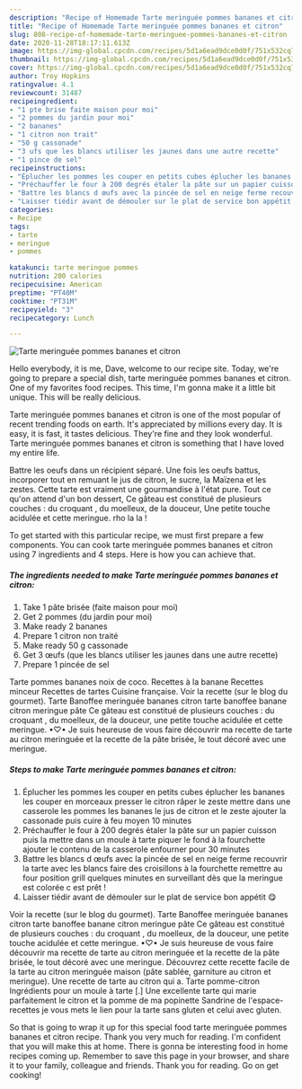 ```yaml
---
description: "Recipe of Homemade Tarte meringuée pommes bananes et citron"
title: "Recipe of Homemade Tarte meringuée pommes bananes et citron"
slug: 808-recipe-of-homemade-tarte-meringuee-pommes-bananes-et-citron
date: 2020-11-28T18:17:11.613Z
image: https://img-global.cpcdn.com/recipes/5d1a6ead9dce0d0f/751x532cq70/tarte-meringuee-pommes-bananes-et-citron-photo-principale-de-la-recette.jpg
thumbnail: https://img-global.cpcdn.com/recipes/5d1a6ead9dce0d0f/751x532cq70/tarte-meringuee-pommes-bananes-et-citron-photo-principale-de-la-recette.jpg
cover: https://img-global.cpcdn.com/recipes/5d1a6ead9dce0d0f/751x532cq70/tarte-meringuee-pommes-bananes-et-citron-photo-principale-de-la-recette.jpg
author: Troy Hopkins
ratingvalue: 4.1
reviewcount: 31487
recipeingredient:
- "1 pte brise faite maison pour moi"
- "2 pommes du jardin pour moi"
- "2 bananes"
- "1 citron non trait"
- "50 g cassonade"
- "3 ufs que les blancs utiliser les jaunes dans une autre recette"
- "1 pince de sel"
recipeinstructions:
- "Éplucher les pommes les couper en petits cubes éplucher les bananes les couper en morceaux presser le citron râper le zeste mettre dans une casserole les pommes les bananes le jus de citron et le zeste ajouter la cassonade puis cuire à feu moyen 10 minutes"
- "Préchauffer le four à 200 degrés étaler la pâte sur un papier cuisson puis la mettre dans un moule à tarte piquer le fond à la fourchette ajouter le contenu de la casserole enfourner pour 30 minutes"
- "Battre les blancs d œufs avec la pincée de sel en neige ferme recouvrir la tarte avec les blancs faire des croisillons à la fourchette remettre au four position grill quelques minutes en surveillant dès que la meringue est colorée c est prêt !"
- "Laisser tiédir avant de démouler sur le plat de service bon appétit 😋"
categories:
- Recipe
tags:
- tarte
- meringue
- pommes

katakunci: tarte meringue pommes 
nutrition: 200 calories
recipecuisine: American
preptime: "PT40M"
cooktime: "PT31M"
recipeyield: "3"
recipecategory: Lunch

---
```



![Tarte meringuée pommes bananes et citron](https://img-global.cpcdn.com/recipes/5d1a6ead9dce0d0f/751x532cq70/tarte-meringuee-pommes-bananes-et-citron-photo-principale-de-la-recette.jpg)

Hello everybody, it is me, Dave, welcome to our recipe site. Today, we're going to prepare a special dish, tarte meringuée pommes bananes et citron. One of my favorites food recipes. This time, I'm gonna make it a little bit unique. This will be really delicious.

Tarte meringuée pommes bananes et citron is one of the most popular of recent trending foods on earth. It's appreciated by millions every day. It is easy, it is fast, it tastes delicious. They're fine and they look wonderful. Tarte meringuée pommes bananes et citron is something that I have loved my entire life.

Battre les oeufs dans un récipient séparé. Une fois les oeufs battus, incorporer tout en remuant le jus de citron, le sucre, la Maïzena et les zestes. Cette tarte est vraiment une gourmandise à l&#39;état pure. Tout ce qu&#39;on attend d&#39;un bon dessert, Ce gâteau est constitué de plusieurs couches : du croquant , du moelleux, de la douceur, Une petite touche acidulée et cette meringue. rho la la !


To get started with this particular recipe, we must first prepare a few components. You can cook tarte meringuée pommes bananes et citron using 7 ingredients and 4 steps. Here is how you can achieve that.

<!--inarticleads1-->

##### The ingredients needed to make Tarte meringuée pommes bananes et citron:

1. Take 1 pâte brisée (faite maison pour moi)
1. Get 2 pommes (du jardin pour moi)
1. Make ready 2 bananes
1. Prepare 1 citron non traité
1. Make ready 50 g cassonade
1. Get 3 œufs (que les blancs utiliser les jaunes dans une autre recette)
1. Prepare 1 pincée de sel


Tarte pommes bananes noix de coco. Recettes à la banane Recettes minceur Recettes de tartes Cuisine française. Voir la recette (sur le blog du gourmet). Tarte Banoffee meringuée bananes citron tarte banoffee banane citron meringue pâte Ce gâteau est constitué de plusieurs couches : du croquant , du moelleux, de la douceur, une petite touche acidulée et cette meringue. •♡• Je suis heureuse de vous faire découvrir ma recette de tarte au citron meringuée et la recette de la pâte brisée, le tout décoré avec une meringue. 

<!--inarticleads2-->

##### Steps to make Tarte meringuée pommes bananes et citron:

1. Éplucher les pommes les couper en petits cubes éplucher les bananes les couper en morceaux presser le citron râper le zeste mettre dans une casserole les pommes les bananes le jus de citron et le zeste ajouter la cassonade puis cuire à feu moyen 10 minutes
1. Préchauffer le four à 200 degrés étaler la pâte sur un papier cuisson puis la mettre dans un moule à tarte piquer le fond à la fourchette ajouter le contenu de la casserole enfourner pour 30 minutes
1. Battre les blancs d œufs avec la pincée de sel en neige ferme recouvrir la tarte avec les blancs faire des croisillons à la fourchette remettre au four position grill quelques minutes en surveillant dès que la meringue est colorée c est prêt !
1. Laisser tiédir avant de démouler sur le plat de service bon appétit 😋


Voir la recette (sur le blog du gourmet). Tarte Banoffee meringuée bananes citron tarte banoffee banane citron meringue pâte Ce gâteau est constitué de plusieurs couches : du croquant , du moelleux, de la douceur, une petite touche acidulée et cette meringue. •♡• Je suis heureuse de vous faire découvrir ma recette de tarte au citron meringuée et la recette de la pâte brisée, le tout décoré avec une meringue. Découvrez cette recette facile de la tarte au citron meringuée maison (pâte sablée, garniture au citron et meringue). Une recette de tarte au citron qui a. Tarte pomme-citron Ingrédients pour un moule à tarte [.] Une excellente tarte qui marie parfaitement le citron et la pomme de ma popinette Sandrine de l&#39;espace-recettes je vous mets le lien pour la tarte sans gluten et celui avec gluten. 

So that is going to wrap it up for this special food tarte meringuée pommes bananes et citron recipe. Thank you very much for reading. I'm confident that you will make this at home. There is gonna be interesting food in home recipes coming up. Remember to save this page in your browser, and share it to your family, colleague and friends. Thank you for reading. Go on get cooking!
